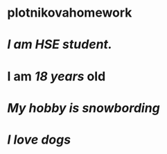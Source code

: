 # plotnikovahomework
 # ***I am HSE student.***
 # **I am _18 years_ old**
# _My hobby is snowbording_
# *I love dogs*
